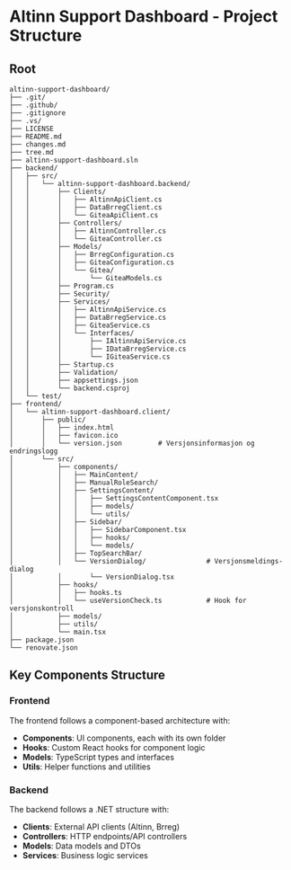 # Altinn Support Dashboard - Project Structure

## Root
```
altinn-support-dashboard/
├── .git/
├── .github/
├── .gitignore
├── .vs/
├── LICENSE
├── README.md
├── changes.md
├── tree.md
├── altinn-support-dashboard.sln
├── backend/
│   ├── src/
│   │   └── altinn-support-dashboard.backend/
│   │       ├── Clients/
│   │       │   ├── AltinnApiClient.cs
│   │       │   ├── DataBrregClient.cs
│   │       │   └── GiteaApiClient.cs
│   │       ├── Controllers/
│   │       │   ├── AltinnController.cs
│   │       │   └── GiteaController.cs
│   │       ├── Models/
│   │       │   ├── BrregConfiguration.cs
│   │       │   ├── GiteaConfiguration.cs
│   │       │   └── Gitea/
│   │       │       └── GiteaModels.cs
│   │       ├── Program.cs
│   │       ├── Security/
│   │       ├── Services/
│   │       │   ├── AltinnApiService.cs
│   │       │   ├── DataBrregService.cs
│   │       │   ├── GiteaService.cs
│   │       │   └── Interfaces/
│   │       │       ├── IAltinnApiService.cs
│   │       │       ├── IDataBrregService.cs
│   │       │       └── IGiteaService.cs
│   │       ├── Startup.cs
│   │       ├── Validation/
│   │       ├── appsettings.json
│   │       └── backend.csproj
│   └── test/
├── frontend/
│   └── altinn-support-dashboard.client/
│       ├── public/
│       │   ├── index.html
│       │   ├── favicon.ico
│       │   └── version.json         # Versjonsinformasjon og endringslogg
│       └── src/
│           ├── components/
│           │   ├── MainContent/
│           │   ├── ManualRoleSearch/
│           │   ├── SettingsContent/
│           │   │   ├── SettingsContentComponent.tsx
│           │   │   ├── models/
│           │   │   └── utils/
│           │   ├── Sidebar/
│           │   │   ├── SidebarComponent.tsx
│           │   │   ├── hooks/
│           │   │   └── models/
│           │   ├── TopSearchBar/
│           │   └── VersionDialog/               # Versjonsmeldings-dialog
│           │       └── VersionDialog.tsx
│           ├── hooks/
│           │   ├── hooks.ts
│           │   └── useVersionCheck.ts           # Hook for versjonskontroll
│           ├── models/
│           ├── utils/
│           └── main.tsx
├── package.json
└── renovate.json
```

## Key Components Structure

### Frontend
The frontend follows a component-based architecture with:
- **Components**: UI components, each with its own folder
- **Hooks**: Custom React hooks for component logic
- **Models**: TypeScript types and interfaces
- **Utils**: Helper functions and utilities

### Backend
The backend follows a .NET structure with:
- **Clients**: External API clients (Altinn, Brreg)
- **Controllers**: HTTP endpoints/API controllers
- **Models**: Data models and DTOs
- **Services**: Business logic services
